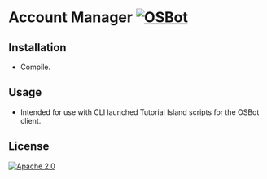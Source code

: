 # Account Manager [![OSBot](http://www.osbot.org)](http://osbot.org/images/logo.png)


## Installation
- Compile.

## Usage
- Intended for use with CLI launched Tutorial Island scripts for the OSBot client.

## License

[![Apache 2.0](https://www.apache.org/images/SupportApache-small.png)](https://www.apache.org/licenses/LICENSE-2.0)

